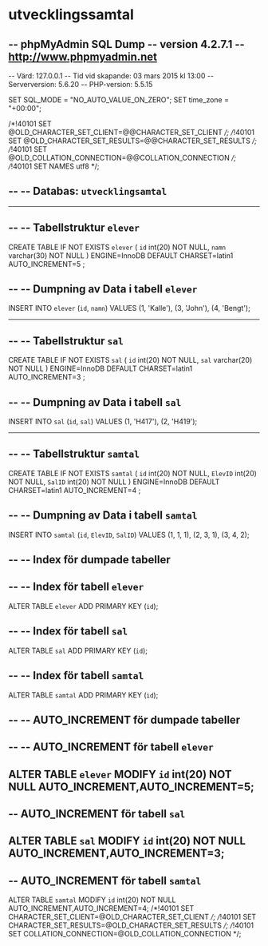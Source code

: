 # utvecklingssamtal
-- phpMyAdmin SQL Dump
-- version 4.2.7.1
-- http://www.phpmyadmin.net
--
-- Värd: 127.0.0.1
-- Tid vid skapande: 03 mars 2015 kl 13:00
-- Serverversion: 5.6.20
-- PHP-version: 5.5.15

SET SQL_MODE = "NO_AUTO_VALUE_ON_ZERO";
SET time_zone = "+00:00";


/*!40101 SET @OLD_CHARACTER_SET_CLIENT=@@CHARACTER_SET_CLIENT */;
/*!40101 SET @OLD_CHARACTER_SET_RESULTS=@@CHARACTER_SET_RESULTS */;
/*!40101 SET @OLD_COLLATION_CONNECTION=@@COLLATION_CONNECTION */;
/*!40101 SET NAMES utf8 */;

--
-- Databas: `utvecklingsamtal`
--

-- --------------------------------------------------------

--
-- Tabellstruktur `elever`
--

CREATE TABLE IF NOT EXISTS `elever` (
`id` int(20) NOT NULL,
  `namn` varchar(30) NOT NULL
) ENGINE=InnoDB  DEFAULT CHARSET=latin1 AUTO_INCREMENT=5 ;

--
-- Dumpning av Data i tabell `elever`
--

INSERT INTO `elever` (`id`, `namn`) VALUES
(1, 'Kalle'),
(3, 'John'),
(4, 'Bengt');

-- --------------------------------------------------------

--
-- Tabellstruktur `sal`
--

CREATE TABLE IF NOT EXISTS `sal` (
`id` int(20) NOT NULL,
  `sal` varchar(20) NOT NULL
) ENGINE=InnoDB  DEFAULT CHARSET=latin1 AUTO_INCREMENT=3 ;

--
-- Dumpning av Data i tabell `sal`
--

INSERT INTO `sal` (`id`, `sal`) VALUES
(1, 'H417'),
(2, 'H419');

-- --------------------------------------------------------

--
-- Tabellstruktur `samtal`
--

CREATE TABLE IF NOT EXISTS `samtal` (
`id` int(20) NOT NULL,
  `ElevID` int(20) NOT NULL,
  `SalID` int(20) NOT NULL
) ENGINE=InnoDB  DEFAULT CHARSET=latin1 AUTO_INCREMENT=4 ;

--
-- Dumpning av Data i tabell `samtal`
--

INSERT INTO `samtal` (`id`, `ElevID`, `SalID`) VALUES
(1, 1, 1),
(2, 3, 1),
(3, 4, 2);

--
-- Index för dumpade tabeller
--

--
-- Index för tabell `elever`
--
ALTER TABLE `elever`
 ADD PRIMARY KEY (`id`);

--
-- Index för tabell `sal`
--
ALTER TABLE `sal`
 ADD PRIMARY KEY (`id`);

--
-- Index för tabell `samtal`
--
ALTER TABLE `samtal`
 ADD PRIMARY KEY (`id`);

--
-- AUTO_INCREMENT för dumpade tabeller
--

--
-- AUTO_INCREMENT för tabell `elever`
--
ALTER TABLE `elever`
MODIFY `id` int(20) NOT NULL AUTO_INCREMENT,AUTO_INCREMENT=5;
--
-- AUTO_INCREMENT för tabell `sal`
--
ALTER TABLE `sal`
MODIFY `id` int(20) NOT NULL AUTO_INCREMENT,AUTO_INCREMENT=3;
--
-- AUTO_INCREMENT för tabell `samtal`
--
ALTER TABLE `samtal`
MODIFY `id` int(20) NOT NULL AUTO_INCREMENT,AUTO_INCREMENT=4;
/*!40101 SET CHARACTER_SET_CLIENT=@OLD_CHARACTER_SET_CLIENT */;
/*!40101 SET CHARACTER_SET_RESULTS=@OLD_CHARACTER_SET_RESULTS */;
/*!40101 SET COLLATION_CONNECTION=@OLD_COLLATION_CONNECTION */;
